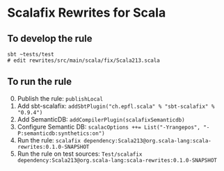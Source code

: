 # Scalafix Rewrites for Scala

## To develop the rule

```
sbt ~tests/test
# edit rewrites/src/main/scala/fix/Scala213.scala
```

## To run the rule

0. Publish the rule: `publishLocal`
1. Add sbt-scalafix: `addSbtPlugin("ch.epfl.scala" % "sbt-scalafix" % "0.9.4")`
2. Add SemanticDB: `addCompilerPlugin(scalafixSemanticdb)`
3. Configure Semantic DB: `scalacOptions ++= List("-Yrangepos", "-P:semanticdb:synthetics:on")`
4. Run the rule: `scalafix dependency:Scala213@org.scala-lang:scala-rewrites:0.1.0-SNAPSHOT`
5. Run the rule on test sources: `Test/scalafix dependency:Scala213@org.scala-lang:scala-rewrites:0.1.0-SNAPSHOT`
